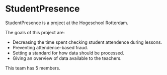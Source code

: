 # StudentPresence

StudentPresence is a project at the Hogeschool Rotterdam. 

The goals of this project are:
- Decreasing the time spent checking student attendence during lessons.
- Preventing attendence-based fraud.
- Setting a standard for how data should be processed.
- Giving an overview of data available to the teachers.

This team has 5 members.
